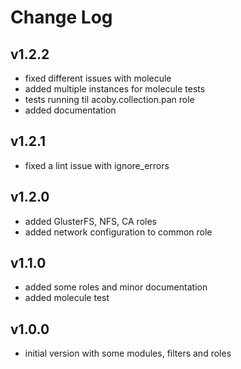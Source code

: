 # Change Log

## v1.2.2

- fixed different issues with molecule
- added multiple instances for molecule tests
- tests running til acoby.collection.pan role
- added documentation

## v1.2.1

- fixed a lint issue with ignore_errors

## v1.2.0

- added GlusterFS, NFS, CA roles
- added network configuration to common role

## v1.1.0

- added some roles and minor documentation
- added molecule test

## v1.0.0

- initial version with some modules, filters and roles